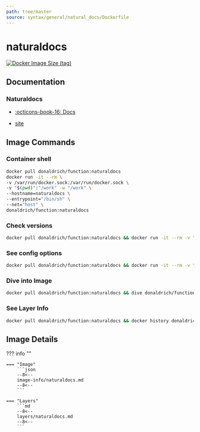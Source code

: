 ```yaml
---
path: tree/master
source: syntax/general/natural_docs/Dockerfile
---
```


# naturaldocs

[![Docker Image Size (tag)](https://img.shields.io/docker/image-size/donaldrich/function/naturaldocs?color=blue&label=donaldrich/function:naturaldocs&logo=docker&style=flat-square)](https://hub.docker.com/r/donaldrich/function/naturaldocs)

## Documentation

### Naturaldocs

- [:octicons-book-16: Docs](https://www.naturaldocs.org/reference)

- [site](https://www.naturaldocs.org)

## Image Commands

### Container shell

```sh
docker pull donaldrich/function:naturaldocs
docker run -it --rm \
-v /var/run/docker.sock:/var/run/docker.sock \
-v "$(pwd)":"/work" -w "/work" \
--hostname=naturaldocs \
--entrypoint="/bin/sh" \
--net="host" \
donaldrich/function:naturaldocs
```

### Check versions

```sh
docker pull donaldrich/function:naturaldocs && docker run -it --rm -v "$(pwd):/data" -w "/data" donaldrich/function:naturaldocs validate
```

### See config options

```sh
docker pull donaldrich/function:naturaldocs && docker run -it --rm -v "$(pwd):/data" -w "/data" donaldrich/function:naturaldocs help
```

### Dive into Image

```sh
docker pull donaldrich/function:naturaldocs && dive donaldrich/function:naturaldocs
```

### See Layer Info

```sh
docker pull donaldrich/function:naturaldocs && docker history donaldrich/function:naturaldocs
```

## Image Details

??? info ""

    === "Image"
        ```json
        --8<--
        image-info/naturaldocs.md
        --8<--
        ```

    === "Layers"
        ```md
        --8<--
        layers/naturaldocs.md
        --8<--
        ```
